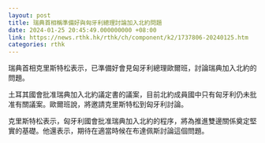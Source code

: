 ```yaml
---
layout: post
title: 瑞典首相稱準備好與匈牙利總理討論加入北約問題
date: 2024-01-25 20:45:49.000000000 +08:00
link: https://news.rthk.hk/rthk/ch/component/k2/1737806-20240125.htm
categories: rthk
---
```


瑞典首相克里斯特松表示，已準備好會見匈牙利總理歐爾班，討論瑞典加入北約的問題。

土耳其國會批准瑞典加入北約議定書的議案，目前北約成員國中只有匈牙利仍未批准有關議案。歐爾班說，將邀請克里斯特松到匈牙利討論。

克里斯特松表示，匈牙利國會批准瑞典加入北約的程序，將為推進雙邊關係奠定堅實的基礎。他還表示，期待在適當時候在布達佩斯討論這個問題。

